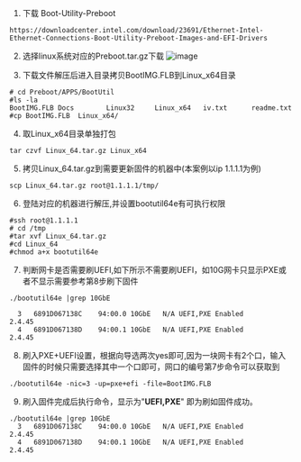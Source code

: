 
1. 下载 Boot-Utility-Preboot
```basic
https://downloadcenter.intel.com/download/23691/Ethernet-Intel-Ethernet-Connections-Boot-Utility-Preboot-Images-and-EFI-Drivers
```

2. 选择linux系统对应的Preboot.tar.gz下载
![image](https://user-images.githubusercontent.com/19662303/168554709-41878891-d230-4c19-8e8b-99d001b51742.png)


3. 下载文件解压后进入目录拷贝BootIMG.FLB到Linux_x64目录
```shell
# cd Preboot/APPS/BootUtil
#ls -la
BootIMG.FLB Docs        Linux32     Linux_x64   iv.txt      readme.txt
#cp BootIMG.FLB  Linux_x64/
```

4. 取Linux_x64目录单独打包
```shell
tar czvf Linux_64.tar.gz Linux_x64
```

5. 拷贝Linux_64.tar.gz到需要更新固件的机器中(本案例以ip 1.1.1.1为例)
```shell
scp Linux_64.tar.gz root@1.1.1.1/tmp/
```

6. 登陆对应的机器进行解压,并设置bootutil64e有可执行权限
```shell
#ssh root@1.1.1.1
# cd /tmp 
#tar xvf Linux_64.tar.gz
#cd Linux_64
#chmod a+x bootutil64e
```

7. 判断网卡是否需要刷UEFI,如下所示不需要刷UEFI，如10G网卡只显示PXE或者不显示需要参考第8步刷下固件
```shell
./bootutil64e |grep 10GbE

  3   6891D067138C    94:00.0 10GbE   N/A UEFI,PXE Enabled              2.4.45
  4   6891D067138D    94:00.1 10GbE   N/A UEFI,PXE Enabled              2.4.45
```

8. 刷入PXE+UEFI设置，根据向导选两次yes即可,因为一块网卡有2个口，输入固件的时候只需要选择其中一个口即可，网口的编号第7步命令可以获取到 
```shell
./bootutil64e -nic=3 -up=pxe+efi -file=BootIMG.FLB
```

9. 刷入固件完成后执行命令，显示为"**UEFI,PXE**" 即为刷如固件成功。
```shell
./bootutil64e |grep 10GbE
  3   6891D067138C    94:00.0 10GbE   N/A UEFI,PXE Enabled              2.4.45
  4   6891D067138D    94:00.1 10GbE   N/A UEFI,PXE Enabled              2.4.45
```



